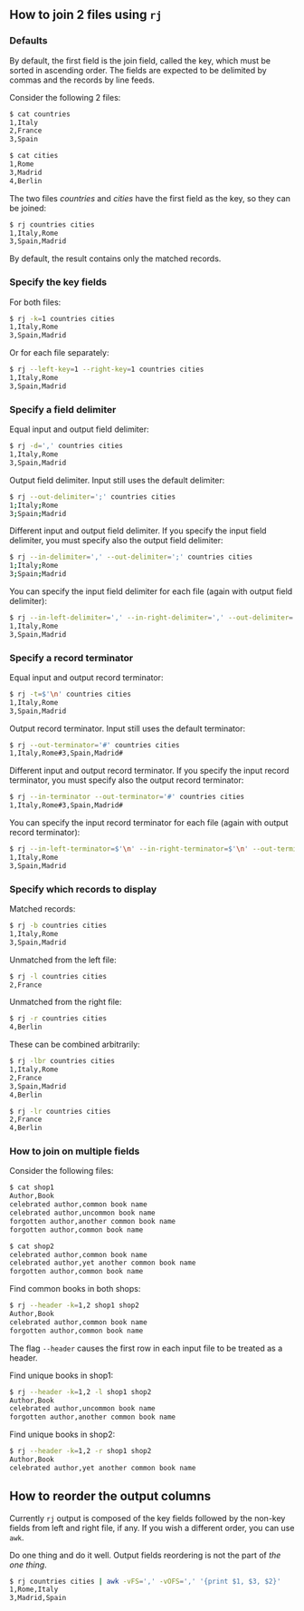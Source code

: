 ## How to join 2 files using `rj`

### Defaults

By default, the first field is the join field, called the key, which
must be sorted in ascending order. The fields are expected to be
delimited by commas and the records by line feeds.

Consider the following 2 files:
```bash
$ cat countries
1,Italy
2,France
3,Spain

$ cat cities
1,Rome
3,Madrid
4,Berlin
```

The two files *countries* and *cities* have the first field as the key, so they can be joined:

```bash
$ rj countries cities
1,Italy,Rome
3,Spain,Madrid
```

By default, the result contains only the matched records.

### Specify the key fields

For both files:
```bash
$ rj -k=1 countries cities
1,Italy,Rome
3,Spain,Madrid
```

Or for each file separately:
```bash
$ rj --left-key=1 --right-key=1 countries cities
1,Italy,Rome
3,Spain,Madrid
```

### Specify a field delimiter

Equal input and output field delimiter:
```bash
$ rj -d=',' countries cities
1,Italy,Rome
3,Spain,Madrid
```

Output field delimiter. Input still uses the default delimiter:
```bash
$ rj --out-delimiter=';' countries cities
1;Italy;Rome
3;Spain;Madrid
```


Different input and output field delimiter. If you specify the input field delimiter, you must specify also the output field delimiter:
```bash
$ rj --in-delimiter=',' --out-delimiter=';' countries cities
1;Italy;Rome
3;Spain;Madrid
```

You can specify the input field delimiter for each file (again with output field delimiter):
```bash
$ rj --in-left-delimiter=',' --in-right-delimiter=',' --out-delimiter=',' countries cities
1,Italy,Rome
3,Spain,Madrid
```

### Specify a record terminator

Equal input and output record terminator:
```bash
$ rj -t=$'\n' countries cities
1,Italy,Rome
3,Spain,Madrid
```

Output record terminator. Input still uses the default terminator:
```bash
$ rj --out-terminator='#' countries cities
1,Italy,Rome#3,Spain,Madrid#
```

Different input and output record terminator. If you specify the input record terminator, you must specify also the output record terminator:
```bash
$ rj --in-terminator --out-terminator='#' countries cities
1,Italy,Rome#3,Spain,Madrid#
```

You can specify the input record terminator for each file (again with output record terminator):
```bash
$ rj --in-left-terminator=$'\n' --in-right-terminator=$'\n' --out-terminator=$'\n' countries cities
1,Italy,Rome
3,Spain,Madrid
```


### Specify which records to display

Matched records:
```bash
$ rj -b countries cities
1,Italy,Rome
3,Spain,Madrid
```

Unmatched from the left file:
```bash
$ rj -l countries cities
2,France
```

Unmatched from the right file:
```bash
$ rj -r countries cities
4,Berlin
```

These can be combined arbitrarily:
```bash
$ rj -lbr countries cities
1,Italy,Rome
2,France
3,Spain,Madrid
4,Berlin

$ rj -lr countries cities
2,France
4,Berlin
```

### How to join on multiple fields

Consider the following files:
```bash
$ cat shop1
Author,Book
celebrated author,common book name
celebrated author,uncommon book name
forgotten author,another common book name
forgotten author,common book name

$ cat shop2
celebrated author,common book name
celebrated author,yet another common book name
forgotten author,common book name
```

Find common books in both shops:
```bash
$ rj --header -k=1,2 shop1 shop2
Author,Book
celebrated author,common book name
forgotten author,common book name
```
The flag `--header` causes the first row in each input file to be treated as a header.

Find unique books in shop1:
```bash
$ rj --header -k=1,2 -l shop1 shop2
Author,Book
celebrated author,uncommon book name
forgotten author,another common book name
```

Find unique books in shop2:
```bash
$ rj --header -k=1,2 -r shop1 shop2
Author,Book
celebrated author,yet another common book name
```

## How to reorder the output columns

Currently `rj` output is composed of the key fields followed by the non-key fields from left and right file, if any.
If you wish a different order, you can use `awk`.

Do one thing and do it well. Output fields reordering is not the part of *the one thing*.

```bash
$ rj countries cities | awk -vFS=',' -vOFS=',' '{print $1, $3, $2}'
1,Rome,Italy
3,Madrid,Spain
```
